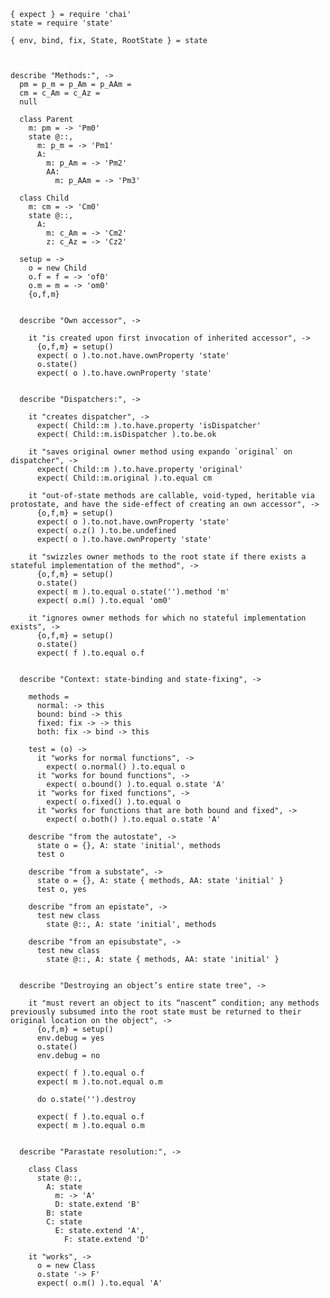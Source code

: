     { expect } = require 'chai'
    state = require 'state'

    { env, bind, fix, State, RootState } = state



    describe "Methods:", ->
      pm = p_m = p_Am = p_AAm =
      cm = c_Am = c_Az =
      null

      class Parent
        m: pm = -> 'Pm0'
        state @::,
          m: p_m = -> 'Pm1'
          A:
            m: p_Am = -> 'Pm2'
            AA:
              m: p_AAm = -> 'Pm3'

      class Child
        m: cm = -> 'Cm0'
        state @::,
          A:
            m: c_Am = -> 'Cm2'
            z: c_Az = -> 'Cz2'

      setup = ->
        o = new Child
        o.f = f = -> 'of0'
        o.m = m = -> 'om0'
        {o,f,m}


      describe "Own accessor", ->

        it "is created upon first invocation of inherited accessor", ->
          {o,f,m} = setup()
          expect( o ).to.not.have.ownProperty 'state'
          o.state()
          expect( o ).to.have.ownProperty 'state'


      describe "Dispatchers:", ->

        it "creates dispatcher", ->
          expect( Child::m ).to.have.property 'isDispatcher'
          expect( Child::m.isDispatcher ).to.be.ok

        it "saves original owner method using expando `original` on dispatcher", ->
          expect( Child::m ).to.have.property 'original'
          expect( Child::m.original ).to.equal cm

        it "out-of-state methods are callable, void-typed, heritable via protostate, and have the side-effect of creating an own accessor", ->
          {o,f,m} = setup()
          expect( o ).to.not.have.ownProperty 'state'
          expect( o.z() ).to.be.undefined
          expect( o ).to.have.ownProperty 'state'

        it "swizzles owner methods to the root state if there exists a stateful implementation of the method", ->
          {o,f,m} = setup()
          o.state()
          expect( m ).to.equal o.state('').method 'm'
          expect( o.m() ).to.equal 'om0'

        it "ignores owner methods for which no stateful implementation exists", ->
          {o,f,m} = setup()
          o.state()
          expect( f ).to.equal o.f


      describe "Context: state-binding and state-fixing", ->

        methods =
          normal: -> this
          bound: bind -> this
          fixed: fix -> -> this
          both: fix -> bind -> this

        test = (o) ->
          it "works for normal functions", ->
            expect( o.normal() ).to.equal o
          it "works for bound functions", ->
            expect( o.bound() ).to.equal o.state 'A'
          it "works for fixed functions", ->
            expect( o.fixed() ).to.equal o
          it "works for functions that are both bound and fixed", ->
            expect( o.both() ).to.equal o.state 'A'

        describe "from the autostate", ->
          state o = {}, A: state 'initial', methods
          test o

        describe "from a substate", ->
          state o = {}, A: state { methods, AA: state 'initial' }
          test o, yes

        describe "from an epistate", ->
          test new class
            state @::, A: state 'initial', methods

        describe "from an episubstate", ->
          test new class
            state @::, A: state { methods, AA: state 'initial' }


      describe "Destroying an object’s entire state tree", ->

        it "must revert an object to its “nascent” condition; any methods previously subsumed into the root state must be returned to their original location on the object", ->
          {o,f,m} = setup()
          env.debug = yes
          o.state()
          env.debug = no

          expect( f ).to.equal o.f
          expect( m ).to.not.equal o.m

          do o.state('').destroy

          expect( f ).to.equal o.f
          expect( m ).to.equal o.m


      describe "Parastate resolution:", ->

        class Class
          state @::,
            A: state
              m: -> 'A'
              D: state.extend 'B'
            B: state
            C: state
              E: state.extend 'A',
                F: state.extend 'D'

        it "works", ->
          o = new Class
          o.state '-> F'
          expect( o.m() ).to.equal 'A'
